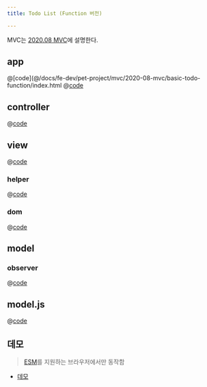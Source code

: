 ```yaml
---
title: Todo List (Function 버전) 

---
```


MVC는 [2020.08 MVC](/src/mvc/2020-08-mvc/)에 설명한다.

## app
@[code](@/docs/fe-dev/pet-project/mvc/2020-08-mvc/basic-todo-function/index.html
@[code](@/docs/fe-dev/pet-project/mvc/2020-08-mvc/basic-todo-function/app.js)

## controller
@[code](@/docs/fe-dev/pet-project/mvc/2020-08-mvc/basic-todo-function/src/controller.js)

## view
@[code](@/docs/fe-dev/pet-project/mvc/2020-08-mvc/basic-todo-function/src/view.js)

### helper
@[code](@/docs/fe-dev/pet-project/mvc/2020-08-mvc/basic-todo-function/utils/helper.js)

### dom
@[code](@/docs/fe-dev/pet-project/mvc/2020-08-mvc/basic-todo-function/utils/dom.js)

## model
### observer
@[code](@/docs/fe-dev/pet-project/mvc/2020-08-mvc/basic-todo-function/utils/observer.js)

## model.js
@[code](@/docs/fe-dev/pet-project/mvc/2020-08-mvc/basic-todo-function/src/model.js)
 
## 데모
> [ESM](https://developer.mozilla.org/ko/docs/Web/JavaScript/Guide/Modules)를 지원하는 브라우저에서만 동작함

- [데모](https://the-next-web-research-lab.github.io/fe-dev/pet-project/mvc/2020-08-mvc/basic-todo-function/index.html)
